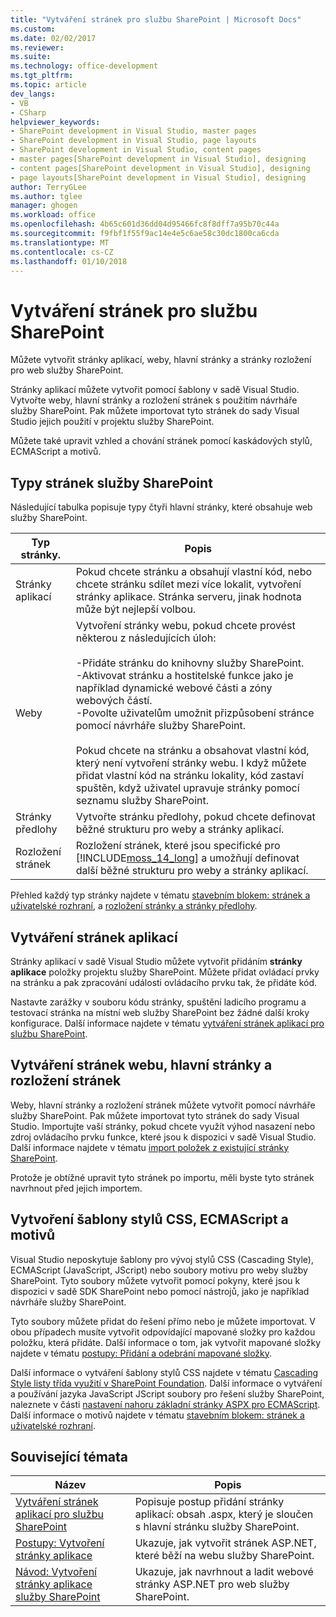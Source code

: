 ```yaml
---
title: "Vytváření stránek pro službu SharePoint | Microsoft Docs"
ms.custom: 
ms.date: 02/02/2017
ms.reviewer: 
ms.suite: 
ms.technology: office-development
ms.tgt_pltfrm: 
ms.topic: article
dev_langs:
- VB
- CSharp
helpviewer_keywords:
- SharePoint development in Visual Studio, master pages
- SharePoint development in Visual Studio, page layouts
- SharePoint development in Visual Studio, content pages
- master pages[SharePoint development in Visual Studio], designing
- content pages[SharePoint development in Visual Studio], designing
- page layouts[SharePoint development in Visual Studio], designing
author: TerryGLee
ms.author: tglee
manager: ghogen
ms.workload: office
ms.openlocfilehash: 4b65c601d36dd04d95466fc8f8dff7a95b70c44a
ms.sourcegitcommit: f9fbf1f55f9ac14e4e5c6ae58c30dc1800ca6cda
ms.translationtype: MT
ms.contentlocale: cs-CZ
ms.lasthandoff: 01/10/2018
---
```

# <a name="creating-pages-for-sharepoint"></a>Vytváření stránek pro službu SharePoint
  Můžete vytvořit stránky aplikací, weby, hlavní stránky a stránky rozložení pro web služby SharePoint.  
  
 Stránky aplikací můžete vytvořit pomocí šablony v sadě Visual Studio. Vytvořte weby, hlavní stránky a rozložení stránek s použitím návrháře služby SharePoint. Pak můžete importovat tyto stránek do sady Visual Studio jejich použití v projektu služby SharePoint.  
  
 Můžete také upravit vzhled a chování stránek pomocí kaskádových stylů, ECMAScript a motivů.  
  
## <a name="types-of-sharepoint-pages"></a>Typy stránek služby SharePoint  
 Následující tabulka popisuje typy čtyři hlavní stránky, které obsahuje web služby SharePoint.  
  
|Typ stránky.|Popis|  
|---------------|-----------------|  
|Stránky aplikací|Pokud chcete stránku a obsahují vlastní kód, nebo chcete stránku sdílet mezi více lokalit, vytvoření stránky aplikace. Stránka serveru, jinak hodnota může být nejlepší volbou.|  
|Weby|Vytvoření stránky webu, pokud chcete provést některou z následujících úloh:<br /><br /> -Přidáte stránku do knihovny služby SharePoint.<br />-Aktivovat stránku a hostitelské funkce jako je například dynamické webové části a zóny webových částí.<br />-Povolte uživatelům umožnit přizpůsobení stránce pomocí návrháře služby SharePoint.<br /><br /> Pokud chcete na stránku a obsahovat vlastní kód, který není vytvoření stránky webu. I když můžete přidat vlastní kód na stránku lokality, kód zastaví spuštěn, když uživatel upravuje stránky pomocí seznamu služby SharePoint.|  
|Stránky předlohy|Vytvořte stránku předlohy, pokud chcete definovat běžné strukturu pro weby a stránky aplikací.|  
|Rozložení stránek|Rozložení stránek, které jsou specifické pro [!INCLUDE[moss_14_long](../sharepoint/includes/moss-14-long-md.md)] a umožňují definovat další běžné strukturu pro weby a stránky aplikací.|  
  
 Přehled každý typ stránky najdete v tématu [stavebním blokem: stránek a uživatelské rozhraní](http://go.microsoft.com/fwlink/?LinkID=182095), a [rozložení stránky a stránky předlohy](http://go.microsoft.com/fwlink/?LinkID=182096).  
  
## <a name="creating-application-pages"></a>Vytváření stránek aplikací  
 Stránky aplikací v sadě Visual Studio můžete vytvořit přidáním **stránky aplikace** položky projektu služby SharePoint. Můžete přidat ovládací prvky na stránku a pak zpracování události ovládacího prvku tak, že přidáte kód.  
  
 Nastavte zarážky v souboru kódu stránky, spuštění ladicího programu a testovací stránka na místní web služby SharePoint bez žádné další kroky konfigurace. Další informace najdete v tématu [vytváření stránek aplikací pro službu SharePoint](../sharepoint/creating-application-pages-for-sharepoint.md).  
  
## <a name="creating-site-pages-master-pages-and-page-layouts"></a>Vytváření stránek webu, hlavní stránky a rozložení stránek  
 Weby, hlavní stránky a rozložení stránek můžete vytvořit pomocí návrháře služby SharePoint. Pak můžete importovat tyto stránek do sady Visual Studio. Importujte vaší stránky, pokud chcete využít výhod nasazení nebo zdroj ovládacího prvku funkce, které jsou k dispozici v sadě Visual Studio. Další informace najdete v tématu [import položek z existující stránky SharePoint](../sharepoint/importing-items-from-an-existing-sharepoint-site.md).  
  
 Protože je obtížné upravit tyto stránek po importu, měli byste tyto stránek navrhnout před jejich importem.  
  
## <a name="creating-cascading-style-sheets-ecmascript-and-themes"></a>Vytvoření šablony stylů CSS, ECMAScript a motivů  
 Visual Studio neposkytuje šablony pro vývoj stylů CSS (Cascading Style), ECMAScript (JavaScript, JScript) nebo soubory motivu pro weby služby SharePoint. Tyto soubory můžete vytvořit pomocí pokyny, které jsou k dispozici v sadě SDK SharePoint nebo pomocí nástrojů, jako je například návrháře služby SharePoint.  
  
 Tyto soubory můžete přidat do řešení přímo nebo je můžete importovat. V obou případech musíte vytvořit odpovídající mapované složky pro každou položku, která přidáte. Další informace o tom, jak vytvořit mapované složky najdete v tématu [postupy: Přidání a odebrání mapované složky](../sharepoint/how-to-add-and-remove-mapped-folders.md).  
  
 Další informace o vytváření šablony stylů CSS najdete v tématu [Cascading Style listy třída využití v SharePoint Foundation](http://go.microsoft.com/fwlink/?LinkID=182098). Další informace o vytváření a používání jazyka JavaScript JScript soubory pro řešení služby SharePoint, naleznete v části [nastavení nahoru základní stránky ASPX pro ECMAScript](http://go.microsoft.com/fwlink/?LinkID=182099). Další informace o motivů najdete v tématu [stavebním blokem: stránek a uživatelské rozhraní](http://go.microsoft.com/fwlink/?LinkID=182095).  
  
## <a name="related-topics"></a>Související témata  
  
|Název|Popis|  
|-----------|-----------------|  
|[Vytváření stránek aplikací pro službu SharePoint](../sharepoint/creating-application-pages-for-sharepoint.md)|Popisuje postup přidání stránky aplikací: obsah .aspx, který je sloučen s hlavní stránku služby SharePoint.|  
|[Postupy: Vytvoření stránky aplikace](../sharepoint/how-to-create-an-application-page.md)|Ukazuje, jak vytvořit stránek ASP.NET, které běží na webu služby SharePoint.|  
|[Návod: Vytvoření stránky aplikace služby SharePoint](../sharepoint/walkthrough-creating-a-sharepoint-application-page.md)|Ukazuje, jak navrhnout a ladit webové stránky ASP.NET pro web služby SharePoint.|  
  
  